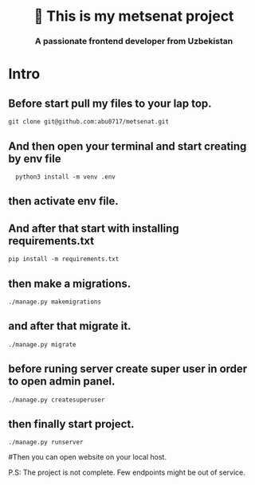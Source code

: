 <h1 align="center"> 👋 This is my metsenat project</h1>
<h3 align="center">A passionate frontend developer from Uzbekistan</h3>
<h1> Intro </h1>

## Before start pull my files to your lap top.
    git clone git@github.com:abu0717/metsenat.git
## And then open your terminal and start creating by env file
      python3 install -m venv .env
## then activate env file.
## And after that start with installing requirements.txt
    pip install -m requirements.txt
## then make a migrations.
    ./manage.py makemigrations

## and after that migrate it.
    ./manage.py migrate

## before runing server create super user in order to open admin panel.
    ./manage.py createsuperuser

## then finally start project.
    ./manage.py runserver

#Then you can open website on your local host.

P.S: The project is not complete. Few endpoints might be out of service.
